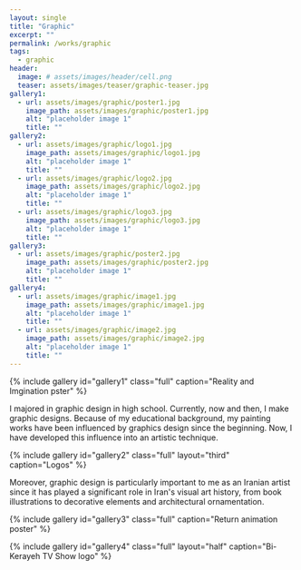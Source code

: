 ```yaml
---
layout: single
title: "Graphic"
excerpt: ""
permalink: /works/graphic
tags:
  - graphic
header:
  image: # assets/images/header/cell.png
  teaser: assets/images/teaser/graphic-teaser.jpg 
gallery1:
  - url: assets/images/graphic/poster1.jpg
    image_path: assets/images/graphic/poster1.jpg
    alt: "placeholder image 1"
    title: ""
gallery2:
  - url: assets/images/graphic/logo1.jpg
    image_path: assets/images/graphic/logo1.jpg
    alt: "placeholder image 1"
    title: ""
  - url: assets/images/graphic/logo2.jpg
    image_path: assets/images/graphic/logo2.jpg
    alt: "placeholder image 1"
    title: ""
  - url: assets/images/graphic/logo3.jpg
    image_path: assets/images/graphic/logo3.jpg
    alt: "placeholder image 1"
    title: ""
gallery3:	
  - url: assets/images/graphic/poster2.jpg
    image_path: assets/images/graphic/poster2.jpg
    alt: "placeholder image 1"
    title: ""
gallery4:
  - url: assets/images/graphic/image1.jpg
    image_path: assets/images/graphic/image1.jpg
    alt: "placeholder image 1"
    title: ""
  - url: assets/images/graphic/image2.jpg
    image_path: assets/images/graphic/image2.jpg
    alt: "placeholder image 1"
    title: ""	
---
```


{% include gallery id="gallery1" class="full" caption="Reality and Imgination pster" %}

I majored in graphic design in high school. Currently, now and then, I make graphic designs. Because of my educational background, my painting works have been influenced by graphics design since the beginning. Now, I have developed this influence into an artistic technique.

{% include gallery id="gallery2" class="full" layout="third" caption="Logos" %}

Moreover, graphic design is particularly important to me as an Iranian artist since it has played a significant role in Iran's visual art history, from book illustrations to decorative elements and architectural ornamentation.

{% include gallery id="gallery3" class="full" caption="Return animation poster" %}

{% include gallery id="gallery4" class="full" layout="half" caption="Bi-Kerayeh TV Show logo" %}
